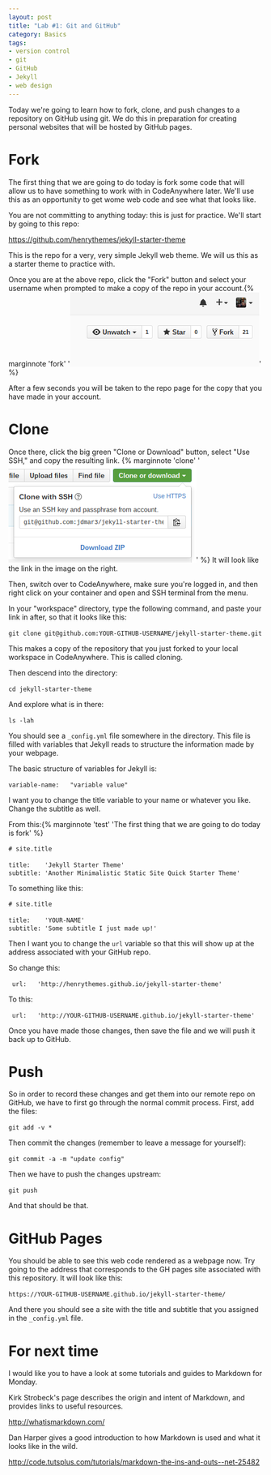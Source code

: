 ```yaml
---
layout: post
title: "Lab #1: Git and GitHub"
category: Basics
tags: 
- version control
- git
- GitHub
- Jekyll
- web design
---
```


Today we're going to learn how to fork, clone, and push changes to a repository on GitHub using git. 
We do this in preparation for creating personal websites that will be hosted by GitHub pages. 
<excerpt/>

# Fork

The first thing that we are going to do today is fork some code that will allow us to have something to work with in CodeAnywhere later.
We'll use this as an opportunity to get wome web code and see what that looks like. 

You are not committing to anything today: this is just for practice. 
We'll start by going to this repo:

https://github.com/henrythemes/jekyll-starter-theme

This is the repo for a very, very simple Jekyll web theme. 
We will us this as a starter theme to practice with. 

Once you are at the above repo, click the "Fork" button and select your username when prompted to make a copy of the repo in your account.{% marginnote 'fork' '![Click the "fork" button.](/assets/ref-images/fork.png)' %} 

After a few seconds you will be taken to the repo page for the copy that you have made in your account. 

# Clone

Once there, click the big green "Clone or Download" button, select "Use SSH," and copy the resulting link. {% marginnote 'clone' '![Click the "fork" button.](/assets/ref-images/clone.png)' %} 
It will look like the link in the image on the right. 

Then, switch over to CodeAnywhere, make sure you're logged in, and then right click on your container and open and SSH terminal from the menu. 

In your "workspace" directory, type the following command, and paste your link in after, so that it looks like this: 

`git clone git@github.com:YOUR-GITHUB-USERNAME/jekyll-starter-theme.git`

This makes a copy of the repository that you just forked to your local workspace in CodeAnywhere. 
This is called cloning. 

Then descend into the directory:

`cd jekyll-starter-theme`

And explore what is in there:

`ls -lah`

You should see a `_config.yml` file somewhere in the directory. 
This file is filled with variables that Jekyll reads to structure the information made by your webpage. 

The basic structure of variables for Jekyll is:

```variable-name:   "variable value"```

I want you to change the title variable to your name or whatever you like.
Change the subtitle as well. 

From this:{% marginnote 'test' 'The first thing that we are going to do today is fork' %} 

```
# site.title

title:    'Jekyll Starter Theme'
subtitle: 'Another Minimalistic Static Site Quick Starter Theme'
```

To something like this:

```
# site.title

title:    'YOUR-NAME'
subtitle: 'Some subtitle I just made up!'
```


Then I want you to change the `url` variable so that this will show up at the address associated with your GitHub repo.

So change this: 

``` url:   'http://henrythemes.github.io/jekyll-starter-theme'```

To this:

``` url:   'http://YOUR-GITHUB-USERNAME.github.io/jekyll-starter-theme'```

Once you have made those changes, then save the file and we will push it back up to GitHub.

# Push

So in order to record these changes and get them into our remote repo on GitHub, we have to first go through the normal commit process. 
First, add the files:

`git add -v *`

Then commit the changes (remember to leave a message for yourself):

`git commit -a -m "update config"`

Then we have to push the changes upstream:

`git push`

And that should be that. 

# GitHub Pages

You should be able to see this web code rendered as a webpage now. 
Try going to the address that corresponds to the GH pages site associated with this repository. It will look like this:

`https://YOUR-GITHUB-USERNAME.github.io/jekyll-starter-theme/`

And there you should see a site with the title and subtitle that you assigned in the `_config.yml` file.

# For next time

I would like you to have a look at some tutorials and guides to Markdown for Monday. 

Kirk Strobeck's page describes the origin and intent of Markdown, and provides links to useful resources. 

http://whatismarkdown.com/

Dan Harper gives a good introduction to how Markdown is used and what it looks like in the wild. 

http://code.tutsplus.com/tutorials/markdown-the-ins-and-outs--net-25482